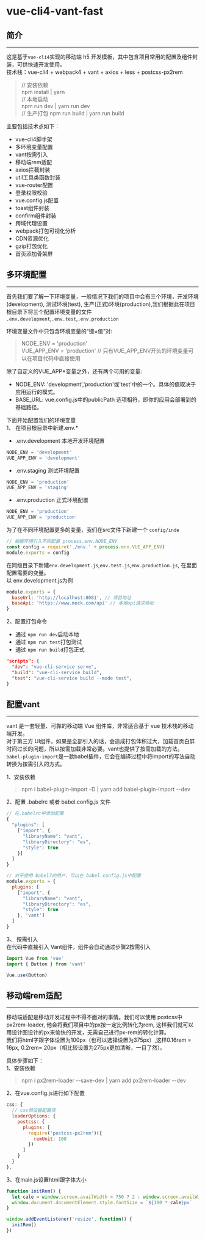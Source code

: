 # vue-cli4-vant-fast

## 简介
----
这是基于`vue-cli4`实现的移动端 h5 开发模板，其中包含项目常用的配置及组件封装，可供快速开发使用。   
技术栈：vue-cli4 + webpack4 + vant + axios + less + postcss-px2rem   

> // 安装依赖   
  npm install | yarn   
> // 本地启动  
  npm run dev | yarn run dev  
  // 生产打包
  npm run build | yarn run build   

主要包括技术点如下： 
- vue-cli4脚手架
- 多环境变量配置   
- vant按需引入
- 移动端rem适配
- axios拦截封装
- util工具类函数封装
- vue-router配置
- 登录权限校验
- vue.config.js配置
- toast组件封装
- confirm组件封装
- 跨域代理设置
- webpack打包可视化分析
- CDN资源优化
- gzip打包优化
- 首页添加骨架屏

## 多环境配置
----
首先我们要了解一下环境变量，一般情况下我们的项目中会有三个环境，开发环境(development), 测试环境(test), 生产(正式)环境(production),我们根据此在项目根目录下将三个配置环境变量的文件
`.env.development`,`.env.test`,`.env.production`   

环境变量文件中只包含环境变量的“键=值”对:   

> NODE_ENV = 'production'   
  VUE_APP_ENV = 'production' // 只有VUE_APP_ENV开头的环境变量可以在项目代码中直接使用   

除了自定义的VUE_APP*变量之外，还有两个可用的变量:   
- NODE_ENV: 'development','production'或'test'中的一个。具体的值取决于应用运行的模式。  
- BASE_URL: vue.config.js中的publicPath 选项相符，即你的应用会部署到的基础路径。  

下面开始配置我们的环境变量    
1、 在项目根目录中新建.env.*   
- .env.development 本地开发环境配置   
```javascript
NODE_ENV = 'development'   
VUE_APP_ENV = 'development'
```   

- .env.staging 测试环境配置   
```javascript
NODE_ENV = 'production'   
VUE_APP_ENV = 'staging'
```

- .env.production 正式环境配置   
```javascript
NODE_ENV = 'production'   
VUE_APP_ENV = 'production'
```   

为了在不同环境配置更多的变量，我们在src文件下新建一个 `config/inde`   

```javascript
// 根据环境引入不同配置 process.env.NODE_ENV
const config = require('./env.' + process.env.VUE_APP_ENV)
module.exports = config
```  
在同级目录下新建`env.development.js`,`env.test.js`,`env.production.js`, 在里面配置需要的变量。   
以 env.development.js为例   
```javascript
module.exports = {
  baseUrl: 'http://localhost:8081', // 项目地址
  baseApi: 'https://www.mock.com/api' // 本地api请求地址
}
```   

2、配置打包命令   
- 通过 `npm run dev`启动本地
- 通过 `npm run test`打包测试
- 通过 `npm run build`打包正式  
```json
"scripts": {
  "dev": "vue-cli-service serve",
  "build": "vue-cli-service build",
  "test": "vue-cli-service build --mode test",
}
```   

## 配置vant
------
vant 是一套轻量、可靠的移动端 Vue 组件库，非常适合基于 vue 技术栈的移动端开发。   
对于第三方 UI组件，如果是全部引入的话，会造成打包体积过大，加载首页白屏时间过长的问题，所以按需加载非常必要。vant也提供了按需加载的方法。`babel-plugin-import`是一款babel插件，它会在编译过程中将import的写法自动转换为按需引入的方式。       

1、安装依赖    
> npm i babel-plugin-import -D | yarn add babel-plugin-import --dev    

2、配置 .babelrc 或者 babel.config.js 文件

```javascript
// 在.babelrc中添加配置
{
  "plugins": [
    ["import", {
      "libraryName": "vant",
      "libraryDirectory": "es",
      "style": true
    }]
  ]
}

// 对于使用 babel7的用户，可以在 babel.config.js中配置
module.exports = {
  plugins: [
    ["import", {
      "libraryName": "vant",
      "libraryDirectory": "es",
      "style": true
    }, 'vant']
  ]
}
```

3、 按需引入     
在代码中直接引入 Vant组件，组件会自动通过步骤2按需引入   

```javascript
import Vue from 'vue'
import { Button } from 'vant'

Vue.use(Button)
```   

## 移动端rem适配  
------
移动端适配是移动开发过程中不得不面对的事情。我们可以使用 postcss中 px2rem-loader, 他会将我们项目中的px按一定比例转化为rem, 这样我们就可以用设计图设计的px来愉快的开发，无需自己进行px-rem的转化计算。    
我们将html字跟字体设置为100px（也可以选择设置为375px）,这样0.16rem = 16px, 0.2rem= 20px（相比较设置为275px更加清晰，一目了然）。

具体步骤如下：   
1、安装依赖    
> npm i px2rem-loader --save-dev | yarn add px2rem-loader --dev   

2、在vue.config.js进行如下配置    
```javascript
css: {
  // css预设器配置项
  loaderOptions: {
    postcss: {
      plugins: [
        require('postcss-px2rem')({
          remUnit: 100
        })
      ]
    }
  }
},
```  
3、在main.js设置html跟字体大小   
```javascript
function initRem() {
  let cale = window.screen.availWidth > 750 ? 2 : window.screen.availWidth / 375    
  window.document.documentElement.style.fontSize = `${100 * cale}px`
}

window.addEventListener('resize', function() {
  initRem()
})
```

